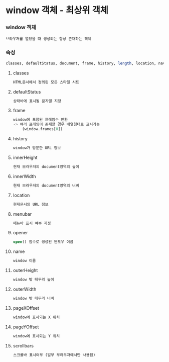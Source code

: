 # window 객체 - 최상위 객체
### window 객체 
    브라우저를 열었을 때 생성되는 항상 존재하는 객체

### 속성
```sql
classes, defaultStatus, document, frame, history, length, location, navigator 등
```
1. classes
    ```sql
    HTML문서에서 정의된 모든 스타일 시트
    ```
2. defaultStatus
    ```sql
    상태바에 표시될 문자열 지정
    ```
3. frame
    ```sql
    window에 포함된 프레임수 반환
    -> 여러 프레임이 존재할 경우 배열형태로 표시가능
        (window.frames[0])
    ```
4. history
    ```sql
    window가 방문한 URL 정보
    ```
5. innerHeight 
    ```sql
    현재 브라우저의 document영역의 높이
    ```
6. innerWidth
    ```sql
    현재 브라우저의 document영역의 너비
    ```
7. location
    ```sql
    현재문서의 URL 정보
    ```
8. menubar
    ```sql
    메뉴바 표시 여부 지정
    ```
9. opener 
    ```sql
    open() 함수로 생성된 윈도우 이름
    ```
10. name
    ```sql
    window 이름
    ```
11. outerHeight
    ```sql
    window 밖 테두리 높이
    ```
12. outerWidth
    ```sql
    window 밖 테두리 너비
    ```
13. pageXOffset
    ```sql
    window에 표시되는 X 위치
    ```
14. pageYOffset
    ```sql
    window에 표시되는 Y 위치
    ```
15. scrollbars
    ```sql
    스크롤바 표시여부 (일부 부라우저에서만 사용됨)
    ```
    


